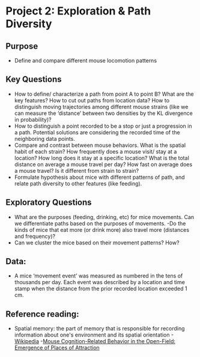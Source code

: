 Project 2: Exploration & Path Diversity
=======================================

## Purpose
- Define and compare different mouse locomotion patterns

## Key Questions
- How to define/ characterize a path from point A to point B? What are the key features? How to cut out paths from location data? How to distinguish moving trajectories among different mouse strains (like we can measure the ‘distance’ between two densities by the KL divergence in probability)? 
- How to distinguish a point recorded to be a stop or just a progression in a path. Potential solutions are considering the recorded time of the neighboring data points. 
- Compare and contrast between mouse behaviors. What is the spatial habit of each strain? How frequently does a mouse visit/ stay at a location? How long does it stay at a specific location? What is the total distance on average a mouse travel per day? How fast on average does a mouse travel? Is it different from strain to strain? 
- Formulate hypothesis about mice with different patterns of path, and relate path diversity to other features (like feeding).

## Exploratory Questions
- What are the purposes (feeding, drinking, etc) for mice movements. Can we differentiate paths based on the purposes of movements.
-Do the kinds of mice that eat more (or drink more) also travel more (distances and frequency)?
- Can we cluster the mice based on their movement patterns? How?

## Data:
- A mice ‘movement event’ was measured as numbered in the tens of thousands per day. Each event was described by a location and time stamp when the distance from the prior recorded location exceeded 1 cm.

## Reference reading:
- Spatial memory: the part of memory that is responsible for recording information about one's environment and its spatial orientation 
-[Wikipedia](https://en.wikipedia.org/wiki/Spatial_memory)
-[Mouse Cognition-Related Behavior in the Open-Field: Emergence of Places of Attraction](http://journals.plos.org/ploscompbiol/article?id=10.1371/journal.pcbi.1000027#s1)

